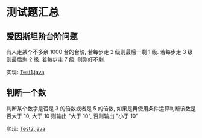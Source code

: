 # 测试题汇总

## 爱因斯坦阶台阶问题

有人走某个不多余 1000 台的台阶, 若每步走 2 级则最后一剩 1 级.
若每步走 3 级则最后剩 2 级. 若每步走 7 级, 则刚好不剩.

实现: [Test1.java](../../examples/java/exams/Test1.java)

## 判断一个数

判断某个数字是否是 3 的倍数或者是 5 的倍数,
如果是再使用条件运算判断该数是否大于 10,
大于 10 则输出 "大于 10", 否则输出 "小于 10"

实现: [Test2.java](../../examples/java/exams/Test2.java)
